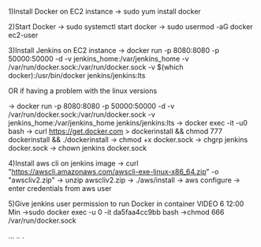 1)Install Docker on EC2 instance
-> sudo yum install docker

2)Start Docker
-> sudo systemctl start docker
-> sudo usermod -aG docker ec2-user

3)Install Jenkins on EC2 instance
-> docker run -p 8080:8080 -p 50000:50000 -d -v jenkins_home:/var/jenkins_home -v /var/run/docker.sock:/var/run/docker.sock -v $(which docker):/usr/bin/docker jenkins/jenkins:lts

OR if having a problem with the linux versions

-> docker run -p 8080:8080 -p 50000:50000 -d -v /var/run/docker.sock:/var/run/docker.sock -v jenkins_home:/var/jenkins_home jenkins/jenkins:lts
-> docker exec -it -u0 <container id> bash
-> curl https://get.docker.com > dockerinstall && chmod 777 dockerinstall && ./dockerinstall
-> chmod +x docker.sock
-> chgrp jenkins docker.sock
-> chown jenkins docker.sock

4)Install aws cli on jenkins image
-> curl "https://awscli.amazonaws.com/awscli-exe-linux-x86_64.zip" -o "awscliv2.zip"
-> unzip awscliv2.zip
-> ./aws/install
-> aws configure
-> enter credentials from aws user

5)Give jenkins user permission to run Docker in container VIDEO 6 12:00 Min
->sudo docker exec -u 0 -it da5faa4cc9bb bash
->chmod 666 /var/run/docker.sock

...
..
.
